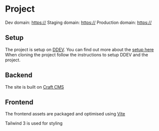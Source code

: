 #  Project

Dev domain: [https://]()
Staging domain: [https://]()
Production domain: [https://]()

## Setup
The project is setup on [DDEV](https://ddev.com/). You can find out more about the [setup here](https://github.com/zizther/craftcms-ddev)
When cloning the project follow the instructions to setup DDEV and the project.

## Backend
The site is built on [Craft CMS](https://craftcms.com)

## Frontend
The frontend assets are packaged and optimised using [Vite](https://vitejs.dev/)

Tailwind 3 is used for styling

